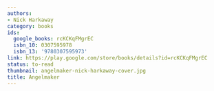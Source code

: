 ```yaml
---
authors:
- Nick Harkaway
category: books
ids:
  google_books: rcKCKqFMgrEC
  isbn_10: 0307595978
  isbn_13: '9780307595973'
link: https://play.google.com/store/books/details?id=rcKCKqFMgrEC
status: to-read
thumbnail: angelmaker-nick-harkaway-cover.jpg
title: Angelmaker
---
```

